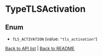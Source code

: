 # TypeTLSActivation

## Enum


* `TLS_ACTIVATION` (value: `"tls_activation"`)


[Back to API list](../README.md#documentation-for-api-endpoints) | [Back to README](../README.md)

